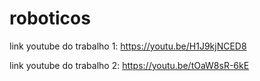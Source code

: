 # roboticos

link youtube do trabalho 1: https://youtu.be/H1J9kjNCED8 

link youtube do trabalho 2: https://youtu.be/tOaW8sR-6kE
